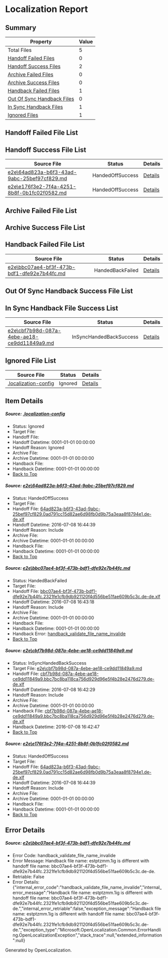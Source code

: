 # <a name='report-top'></a> Localization Report

## Summary
 Property | Value 
 -------- | ----- 
 Total Files | 5
[ Handoff Failed Files ](#handoff-failed-list)| 0
[ Handoff Success Files ](#handoff-success-list)| 2
[ Archive Failed Files ](#archive-failed-list)| 0
[ Archive Success Files ](#archive-success-list)| 0
[ Handback Failed Files ](#handback-failed-list)| 1
[ Out Of Sync Handback Files ](#outofsync-handback-success-list)| 0
[ In Sync Handback Files ](#insync-handback-success-list)| 1
[ Ignored Files ](#ignored-list)| 1

## <a name='handoff-failed-list'></a> Handoff Failed File List

## <a name='handoff-success-list'></a> Handoff Success File List
 Source File | Status | Details 
 ----------- | ------ | ------- 
 [e2e\64ad823a-b6f3-43ad-9abc-25bef97cf829.md](https://github.com/OpenLocalizationTestOrg/oltest/blob/3b81f0bf8cc67ea5f2a36d2084a8624812c5c66a/e2e/64ad823a-b6f3-43ad-9abc-25bef97cf829.md) | HandedOffSuccess | [Details](#e473dd83d596ffb2d7e9832f314d12be7c80db9f1)
 [e2e\e176f3e2-7f4a-4251-8b8f-0b1fc02f0582.md](https://github.com/OpenLocalizationTestOrg/oltest/blob/3b81f0bf8cc67ea5f2a36d2084a8624812c5c66a/e2e/e176f3e2-7f4a-4251-8b8f-0b1fc02f0582.md) | HandedOffSuccess | [Details](#e473dd83d596ffb2d7e9832f314d12be7c80db9f4)

## <a name='archive-failed-list'></a> Archive Failed File List

## <a name='archive-success-list'></a> Archive Success File List

## <a name='handback-failed-list'></a> Handback Failed File List
 Source File | Status | Details 
 ----------- | ------ | ------- 
 [e2e\bbc07ae4-bf3f-473b-bdf1-dfe92e7b44fc.md](https://github.com/OpenLocalizationTestOrg/oltest/blob/d1648b34746295263be4d2d84c276697c2f98a9d/e2e/bbc07ae4-bf3f-473b-bdf1-dfe92e7b44fc.md) | HandedBackFailed | [Details](#6b6247cd9e3bb486b4af80e1cba5d8b89d8183df2)

## <a name='outofsync-handback-success-list'></a> Out Of Sync Handback Success File List

## <a name='insync-handback-success-list'></a> In Sync Handback File Success List
 Source File | Status | Details 
 ----------- | ------ | ------- 
 [e2e\cbf7b98d-087a-4ebe-ae18-ce9dd11849a9.md](https://github.com/OpenLocalizationTestOrg/oltest/blob/995385a4ef4ded48a49129c8830ba3e8ef45b03f/e2e/cbf7b98d-087a-4ebe-ae18-ce9dd11849a9.md) | InSyncHandedBackSuccess | [Details](#81fcc4384d6dac6c6cd5aacafe98a2f4624bc9583)

## <a name='ignored-list'></a> Ignored File List
 Source File | Status | Details 
 ----------- | ------ | ------- 
 [.localization-config](https://github.com/OpenLocalizationTestOrg/oltest/blob/3b81f0bf8cc67ea5f2a36d2084a8624812c5c66a/.localization-config) | Ignored | [Details](#3d4f252ac210baf56311d7e97dcc2db10974dbd20)

## Item Details
##### <a name='3d4f252ac210baf56311d7e97dcc2db10974dbd20'></a> Source: [.localization-config](https://github.com/OpenLocalizationTestOrg/oltest/blob/3b81f0bf8cc67ea5f2a36d2084a8624812c5c66a/.localization-config)
* Status: Ignored
* Target File: 
* Handoff File: 
* Handoff Datetime: 0001-01-01 00:00:00
* Handoff Reason: Ignored
* Archive File: 
* Archive Datetime: 0001-01-01 00:00:00
* Handback File: 
* Handback Datetime: 0001-01-01 00:00:00
* [Back to Top](#report-top)

##### <a name='e473dd83d596ffb2d7e9832f314d12be7c80db9f1'></a> Source: [e2e\64ad823a-b6f3-43ad-9abc-25bef97cf829.md](https://github.com/OpenLocalizationTestOrg/oltest/blob/3b81f0bf8cc67ea5f2a36d2084a8624812c5c66a/e2e/64ad823a-b6f3-43ad-9abc-25bef97cf829.md)
* Status: HandedOffSuccess
* Target File: 
* Handoff File: [64ad823a-b6f3-43ad-9abc-25bef97cf829.0ad791cc15d82ae6d98fb0d9b75a3eaa8f8794e1.de-de.xlf](https://github.com/OpenLocalizationTestOrg/olhandoff-e2e/blob/b21b58bdbf49c4fc3260a7341ec3d72cebe12822/ol-handoff/OpenLocalizationTestOrg/oltest-dede-fly/ci/ht/64ad823a-b6f3-43ad-9abc-25bef97cf829.0ad791cc15d82ae6d98fb0d9b75a3eaa8f8794e1.de-de.xlf)
* Handoff Datetime: 2016-07-08 16:44:39
* Handoff Reason: Include
* Archive File: 
* Archive Datetime: 0001-01-01 00:00:00
* Handback File: 
* Handback Datetime: 0001-01-01 00:00:00
* [Back to Top](#report-top)

##### <a name='6b6247cd9e3bb486b4af80e1cba5d8b89d8183df2'></a> Source: [e2e\bbc07ae4-bf3f-473b-bdf1-dfe92e7b44fc.md](https://github.com/OpenLocalizationTestOrg/oltest/blob/d1648b34746295263be4d2d84c276697c2f98a9d/e2e/bbc07ae4-bf3f-473b-bdf1-dfe92e7b44fc.md)
* Status: HandedBackFailed
* Target File: 
* Handoff File: [bbc07ae4-bf3f-473b-bdf1-dfe92e7b44fc.2321fe1cfb9db921120f4d556be51fae609b5c3c.de-de.xlf](https://github.com/OpenLocalizationTestOrg/olhandoff-e2e/blob/5c505c568f777b549f8e3018aba8e350c8802276/ol-handoff/OpenLocalizationTestOrg/oltest-dede-fly/ci/ht/bbc07ae4-bf3f-473b-bdf1-dfe92e7b44fc.2321fe1cfb9db921120f4d556be51fae609b5c3c.de-de.xlf)
* Handoff Datetime: 2016-07-08 16:43:18
* Handoff Reason: Include
* Archive File: 
* Archive Datetime: 0001-01-01 00:00:00
* Handback File: 
* Handback Datetime: 0001-01-01 00:00:00
* Handback Error: [handback_validate_file_name_invalide](#6b6247cd9e3bb486b4af80e1cba5d8b89d8183df2handback_validate_file_name_invalide)
* [Back to Top](#report-top)

##### <a name='81fcc4384d6dac6c6cd5aacafe98a2f4624bc9583'></a> Source: [e2e\cbf7b98d-087a-4ebe-ae18-ce9dd11849a9.md](https://github.com/OpenLocalizationTestOrg/oltest/blob/995385a4ef4ded48a49129c8830ba3e8ef45b03f/e2e/cbf7b98d-087a-4ebe-ae18-ce9dd11849a9.md)
* Status: InSyncHandedBackSuccess
* Target File: [e2e\cbf7b98d-087a-4ebe-ae18-ce9dd11849a9.md](https://github.com/OpenLocalizationTestOrg/oltest-dede-fly/blob/d10313a5c6a1441da24d491693385329fac4d0b0/e2e/cbf7b98d-087a-4ebe-ae18-ce9dd11849a9.md)
* Handoff File: [cbf7b98d-087a-4ebe-ae18-ce9dd11849a9.bbc7bc8ba118ca756d929d96e5f4b28e2476d279.de-de.xlf](https://github.com/OpenLocalizationTestOrg/olhandoff-e2e/blob/9b3a2acfe2939c92330784951c898938011426cc/ol-handoff/OpenLocalizationTestOrg/oltest-dede-fly/ci/ht/cbf7b98d-087a-4ebe-ae18-ce9dd11849a9.bbc7bc8ba118ca756d929d96e5f4b28e2476d279.de-de.xlf)
* Handoff Datetime: 2016-07-08 16:42:29
* Handoff Reason: Include
* Archive File: 
* Archive Datetime: 0001-01-01 00:00:00
* Handback File: [cbf7b98d-087a-4ebe-ae18-ce9dd11849a9.bbc7bc8ba118ca756d929d96e5f4b28e2476d279.de-de.xlf](https://github.com/OpenLocalizationTestOrg/olhandback-e2e/blob/0340084b9cd2ffb92746a3f70fcec963817a4efe/ol-handback/OpenLocalizationTestOrg/oltest-dede-fly/ci/ht/cbf7b98d-087a-4ebe-ae18-ce9dd11849a9.bbc7bc8ba118ca756d929d96e5f4b28e2476d279.de-de.xlf)
* Handback Datetime: 2016-07-08 16:42:47
* [Back to Top](#report-top)

##### <a name='e473dd83d596ffb2d7e9832f314d12be7c80db9f4'></a> Source: [e2e\e176f3e2-7f4a-4251-8b8f-0b1fc02f0582.md](https://github.com/OpenLocalizationTestOrg/oltest/blob/3b81f0bf8cc67ea5f2a36d2084a8624812c5c66a/e2e/e176f3e2-7f4a-4251-8b8f-0b1fc02f0582.md)
* Status: HandedOffSuccess
* Target File: 
* Handoff File: [64ad823a-b6f3-43ad-9abc-25bef97cf829.0ad791cc15d82ae6d98fb0d9b75a3eaa8f8794e1.de-de.xlf](https://github.com/OpenLocalizationTestOrg/olhandoff-e2e/blob/b21b58bdbf49c4fc3260a7341ec3d72cebe12822/ol-handoff/OpenLocalizationTestOrg/oltest-dede-fly/ci/ht/64ad823a-b6f3-43ad-9abc-25bef97cf829.0ad791cc15d82ae6d98fb0d9b75a3eaa8f8794e1.de-de.xlf)
* Handoff Datetime: 2016-07-08 16:44:39
* Handoff Reason: Include
* Archive File: 
* Archive Datetime: 0001-01-01 00:00:00
* Handback File: 
* Handback Datetime: 0001-01-01 00:00:00
* [Back to Top](#report-top)


## Error Details
##### <a name='6b6247cd9e3bb486b4af80e1cba5d8b89d8183df2handback_validate_file_name_invalide'></a> Source: [e2e\bbc07ae4-bf3f-473b-bdf1-dfe92e7b44fc.md](#6b6247cd9e3bb486b4af80e1cba5d8b89d8183df2)
* Error Code: handback_validate_file_name_invalide
* Error Message: Handback file name: estptzmm.1ig is different with handoff file name: bbc07ae4-bf3f-473b-bdf1-dfe92e7b44fc.2321fe1cfb9db921120f4d556be51fae609b5c3c.de-de.
* Retriable: False
* Error Details: {"internal_error_code":"handback_validate_file_name_invalide","internal_error_message":"Handback file name: estptzmm.1ig is different with handoff file name: bbc07ae4-bf3f-473b-bdf1-dfe92e7b44fc.2321fe1cfb9db921120f4d556be51fae609b5c3c.de-de.","internal_error_retriable":false,"exception_message":"Handback file name: estptzmm.1ig is different with handoff file name: bbc07ae4-bf3f-473b-bdf1-dfe92e7b44fc.2321fe1cfb9db921120f4d556be51fae609b5c3c.de-de.","exception_type":"Microsoft.OpenLocalization.Common.ErrorHandling.OpenLocalizationException","stack_trace":null,"extended_information":null}


Generated by OpenLocalization.
